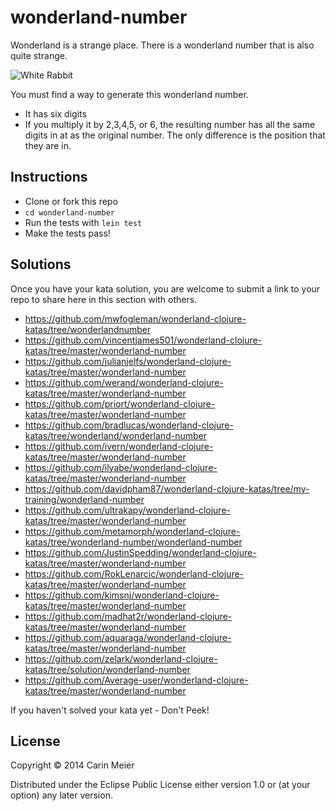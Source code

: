 # wonderland-number

Wonderland is a strange place.  There is a wonderland number that is
also quite strange.

![White Rabbit](../images/whiterabbit.gif)


You must find a way to generate this wonderland number.

- It has six digits
- If you multiply it by 2,3,4,5, or 6, the resulting number has all
  the same digits in at as the original number.  The only difference
  is the position that they are in.



## Instructions

- Clone or fork this repo
- `cd wonderland-number`
- Run the tests with `lein test`
- Make the tests pass!

## Solutions

Once you have your kata solution, you are welcome to submit a link to your repo to share here in this section with others.

* https://github.com/mwfogleman/wonderland-clojure-katas/tree/wonderlandnumber
* https://github.com/vincentjames501/wonderland-clojure-katas/tree/master/wonderland-number
* https://github.com/julianjelfs/wonderland-clojure-katas/tree/master/wonderland-number
* https://github.com/werand/wonderland-clojure-katas/tree/master/wonderland-number
* https://github.com/priort/wonderland-clojure-katas/tree/master/wonderland-number
* https://github.com/bradlucas/wonderland-clojure-katas/tree/wonderland/wonderland-number
* https://github.com/ivern/wonderland-clojure-katas/tree/master/wonderland-number
* https://github.com/ilyabe/wonderland-clojure-katas/tree/master/wonderland-number
* https://github.com/davidpham87/wonderland-clojure-katas/tree/my-training/wonderland-number
* https://github.com/ultrakapy/wonderland-clojure-katas/tree/master/wonderland-number
* https://github.com/metamorph/wonderland-clojure-katas/tree/wonderland-number/wonderland-number
* https://github.com/JustinSpedding/wonderland-clojure-katas/tree/master/wonderland-number
* https://github.com/RokLenarcic/wonderland-clojure-katas/tree/master/wonderland-number
* https://github.com/kimsnj/wonderland-clojure-katas/tree/master/wonderland-number
* https://github.com/madhat2r/wonderland-clojure-katas/tree/master/wonderland-number
* https://github.com/aquaraga/wonderland-clojure-katas/tree/master/wonderland-number
* https://github.com/zelark/wonderland-clojure-katas/tree/solution/wonderland-number
* https://github.com/Average-user/wonderland-clojure-katas/tree/master/wonderland-number

If you haven't solved your kata yet - Don't Peek!

## License

Copyright © 2014 Carin Meier

Distributed under the Eclipse Public License either version 1.0 or (at
your option) any later version.
